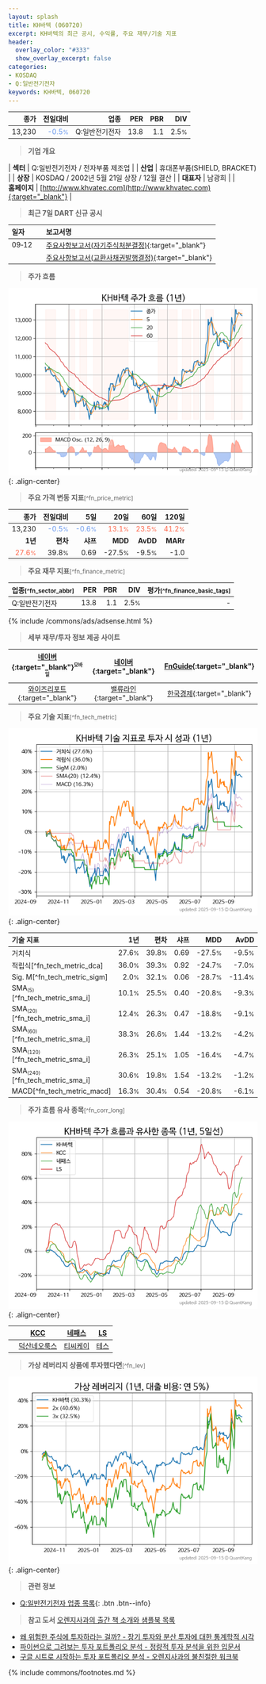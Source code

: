 ```yaml
---
layout: splash
title: KH바텍 (060720)
excerpt: KH바텍의 최근 공시, 수익률, 주요 재무/기술 지표
header:
  overlay_color: "#333"
  show_overlay_excerpt: false
categories:
- KOSDAQ
- Q:일반전기전자
keywords: KH바텍, 060720
---
```


| **종가** | **전일대비** | **업종** | **PER** | **PBR** | **DIV** |
| -------: | -----------: | -------: | ------: | ------: | ------: |
| 13,230 | <span style="color: cornflowerblue">-0.5<small>%</small></span> | Q:일반전기전자 | 13.8 | 1.1 | 2.5<small>%</small> |

<!-- more -->


> **기업 개요**<a id="company"></a>

| <span style="white-space:nowrap;">**섹터**</span> | Q:일반전기전자 / 전자부품 제조업 |
| <span style="white-space:nowrap;">**산업**</span> | 휴대폰부품(SHIELD, BRACKET) |
| <span style="white-space:nowrap;">**상장**</span> | KOSDAQ / 2002년 5월 21일 상장 / 12월 결산 |
| <span style="white-space:nowrap;">**대표자**</span> | 남광희 |
| <span style="white-space:nowrap;">**홈페이지**</span> | [http://www.khvatec.com](http://www.khvatec.com){:target="_blank"} |


> **최근 7일 DART 신규 공시**<a id="dart"></a>

| **일자** |      | **보고서명** |
| :------- | :--- | :----------- |
| 09&#x2011;12 | | [주요사항보고서(자기주식처분결정)](https://dart.fss.or.kr/dsaf001/main.do?rcpNo=20250912000485){:target="_blank"} |
|  | | [주요사항보고서(교환사채권발행결정)](https://dart.fss.or.kr/dsaf001/main.do?rcpNo=20250912000464){:target="_blank"} |


> **주가 흐름**<a id="price"></a>

![060720](/stock/images/060720.png){: .align-center}


> **주요 가격 변동 지표**<small>[^fn_price_metric]</small>

| **종가** | **전일대비** | **5일** | **20일** | **60일** | **120일** |
| -------: | -----------: | ------: | -------: | -------: | --------: |
| 13,230 | <span style="color: cornflowerblue">-0.5<small>%</small></span> | <span style="color: cornflowerblue">-0.6<small>%</small></span> | <span style="color: tomato">13.1<small>%</small></span> | <span style="color: tomato">23.5<small>%</small></span> | <span style="color: tomato">41.2<small>%</small></span> |
| **1년** | **편차** | **샤프** | **MDD** | **AvDD** | **MARr** |
| <span style="color: tomato">27.6<small>%</small></span> | 39.8<small>%</small> | 0.69 | -27.5<small>%</small> | -9.5<small>%</small> | -1.0 |


> **주요 재무 지표**<small>[^fn_finance_metric]</small>

| **업종**<small>[^fn_sector_abbr]</small> | **PER** | **PBR** | **DIV** | **평가**<small>[^fn_finance_basic_tags]</small> |
| :--------------------------------------- | ------: | ------: | ------: | ----------------------------------------------: |
| Q:일반전기전자 | 13.8 | 1.1 | 2.5<small>%</small> | - |



{% include /commons/ads/adsense.html %}

> **세부 재무/투자 정보 제공 사이트**

| [네이버](https://m.stock.naver.com/domestic/stock/060720/finance/summary){:target="_blank"}<sup><small>모바일</small></sup> | [네이버](https://finance.naver.com/item/coinfo.naver?code=060720){:target="_blank"} | [FnGuide](https://comp.fnguide.com/SVO2/ASP/SVD_Invest.asp?gicode=A060720&MenuYn=Y){:target="_blank"} |
| :---: | :---: | :---: |
| [와이즈리포트](https://comp.wisereport.co.kr/company/c1040001.aspx?cmp_cd=060720){:target="_blank"} | [밸류라인](https://www.valueline.co.kr/finance/summary/060720){:target="_blank"} | [한국경제](https://markets.hankyung.com/stock/060720/financial-summary){:target="_blank"} |


> **주요 기술 지표**<small>[^fn_tech_metric]</small>


![060720](/stock/images/060720_tech.png){: .align-center}

| **기술 지표** | **1년** | **편차** | **샤프** | **MDD** | **AvDD** |
| :------------ | ------: | -----------: | -------: | ------: | -------: |
| 거치식 | 27.6<small>%</small> | 39.8<small>%</small> | 0.69 | -27.5<small>%</small> | -9.5<small>%</small> |
| 적립식[^fn_tech_metric_dca] | 36.0<small>%</small> | 39.3<small>%</small> | 0.92 | -24.7<small>%</small> | -7.0<small>%</small> |
| Sig. M[^fn_tech_metric_sigm] | 2.0<small>%</small> | 32.1<small>%</small> | 0.06 | -28.7<small>%</small> | -11.4<small>%</small> |
| SMA<small><sub>(5)</sub></small>[^fn_tech_metric_sma_i] | 10.1<small>%</small> | 25.5<small>%</small> | 0.40 | -20.8<small>%</small> | -9.3<small>%</small> |
| SMA<small><sub>(20)</sub></small>[^fn_tech_metric_sma_i] | 12.4<small>%</small> | 26.3<small>%</small> | 0.47 | -18.8<small>%</small> | -9.1<small>%</small> |
| SMA<small><sub>(60)</sub></small>[^fn_tech_metric_sma_i] | 38.3<small>%</small> | 26.6<small>%</small> | 1.44 | -13.2<small>%</small> | -4.2<small>%</small> |
| SMA<small><sub>(120)</sub></small>[^fn_tech_metric_sma_i] | 26.3<small>%</small> | 25.1<small>%</small> | 1.05 | -16.4<small>%</small> | -4.7<small>%</small> |
| SMA<small><sub>(240)</sub></small>[^fn_tech_metric_sma_i] | 30.6<small>%</small> | 19.8<small>%</small> | 1.54 | -13.2<small>%</small> | -1.2<small>%</small> |
| MACD[^fn_tech_metric_macd] | 16.3<small>%</small> | 30.4<small>%</small> | 0.54 | -20.8<small>%</small> | -6.1<small>%</small> |


> **주가 흐름 유사 종목**<a id="corr"></a><small>[^fn_corr_long]</small>

![060720](/stock/images/060720_corr.png){: .align-center}

|       | [KCC](/002380/) | [네패스](/033640/) | [LS](/006260/) |
| :---: | :------------------------------------: | :------------------------------------: | :------------------------------------: |
|       | [덕산네오룩스](/213420/) | [티씨케이](/064760/) | [테스](/095610/) |


> **가상 레버리지 상품에 투자했다면**<a id="2x"></a><small>[^fn_lev]</small>

![060720](/stock/images/060720_2x.png){: .align-center}


> **관련 정보**

- [Q:일반전기전자 업종 목록](/stats/sector/kosdaq_업종_일반전기전자_종목/){: .btn .btn--info}

> **참고 도서** [오렌지사과의 출간 책 소개와 샘플북 목록](https://kongdori.tistory.com/691)

- [왜 위험한 주식에 투자하라는 걸까? - 장기 투자와 분산 투자에 대한 통계학적 시각](https://kongdori.tistory.com/421)
- [파이썬으로 그려보는 투자 포트폴리오 분석  - 정량적 투자 분석을 위한 입문서](https://kongdori.tistory.com/643)
- [구글 시트로 시작하는 투자 포트폴리오 분석 - 오렌지사과의 불친절한 워크북](https://kongdori.tistory.com/449)


{% include commons/footnotes.md %}